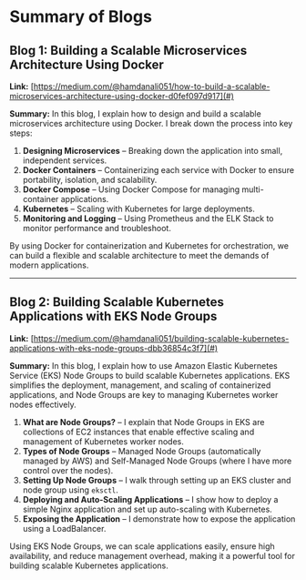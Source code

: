 
# Summary of Blogs

## Blog 1: Building a Scalable Microservices Architecture Using Docker
**Link:** [https://medium.com/@hamdanali051/how-to-build-a-scalable-microservices-architecture-using-docker-d0fef097d917](#)

**Summary:**
In this blog, I explain how to design and build a scalable microservices architecture using Docker. I break down the process into key steps:
1. **Designing Microservices** – Breaking down the application into small, independent services.
2. **Docker Containers** – Containerizing each service with Docker to ensure portability, isolation, and scalability.
3. **Docker Compose** – Using Docker Compose for managing multi-container applications.
4. **Kubernetes** – Scaling with Kubernetes for large deployments.
5. **Monitoring and Logging** – Using Prometheus and the ELK Stack to monitor performance and troubleshoot.

By using Docker for containerization and Kubernetes for orchestration, we can build a flexible and scalable architecture to meet the demands of modern applications.

---

## Blog 2: Building Scalable Kubernetes Applications with EKS Node Groups
**Link:** [https://medium.com/@hamdanali051/building-scalable-kubernetes-applications-with-eks-node-groups-dbb36854c3f7](#)

**Summary:**
In this blog, I explain how to use Amazon Elastic Kubernetes Service (EKS) Node Groups to build scalable Kubernetes applications. EKS simplifies the deployment, management, and scaling of containerized applications, and Node Groups are key to managing Kubernetes worker nodes effectively.
1. **What are Node Groups?** – I explain that Node Groups in EKS are collections of EC2 instances that enable effective scaling and management of Kubernetes worker nodes.
2. **Types of Node Groups** – Managed Node Groups (automatically managed by AWS) and Self-Managed Node Groups (where I have more control over the nodes).
3. **Setting Up Node Groups** – I walk through setting up an EKS cluster and node group using `eksctl`.
4. **Deploying and Auto-Scaling Applications** – I show how to deploy a simple Nginx application and set up auto-scaling with Kubernetes.
5. **Exposing the Application** – I demonstrate how to expose the application using a LoadBalancer.

Using EKS Node Groups, we can scale applications easily, ensure high availability, and reduce management overhead, making it a powerful tool for building scalable Kubernetes applications.
